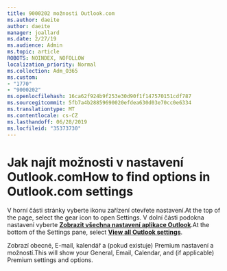 ```yaml
---
title: 9000202 možnosti Outlook.com
ms.author: daeite
author: daeite
manager: joallard
ms.date: 2/27/19
ms.audience: Admin
ms.topic: article
ROBOTS: NOINDEX, NOFOLLOW
localization_priority: Normal
ms.collection: Adm_O365
ms.custom:
- "1770"
- "9000202"
ms.openlocfilehash: 16ca62f924b9f253e30d90f1f147570151cdf787
ms.sourcegitcommit: 5fb7a4b28859690020efdea630d03e70cc0e6334
ms.translationtype: MT
ms.contentlocale: cs-CZ
ms.lasthandoff: 06/28/2019
ms.locfileid: "35373730"
---
```

# <a name="how-to-find-options-in-outlookcom-settings"></a><span data-ttu-id="9a620-102">Jak najít možnosti v nastavení Outlook.com</span><span class="sxs-lookup"><span data-stu-id="9a620-102">How to find options in Outlook.com settings</span></span>

<span data-ttu-id="9a620-103">V horní části stránky vyberte ikonu zařízení otevřete nastavení.</span><span class="sxs-lookup"><span data-stu-id="9a620-103">At the top of the page, select the gear icon to open Settings.</span></span> <span data-ttu-id="9a620-104">V dolní části podokna nastavení vyberte [**Zobrazit všechna nastavení aplikace Outlook**](https://outlook.live.com/mail/options/general/timeAndLanguage).</span><span class="sxs-lookup"><span data-stu-id="9a620-104">At the bottom of the Settings pane, select [**View all Outlook settings**](https://outlook.live.com/mail/options/general/timeAndLanguage).</span></span>

<span data-ttu-id="9a620-105">Zobrazí obecné, E-mail, kalendář a (pokud existuje) Premium nastavení a možností.</span><span class="sxs-lookup"><span data-stu-id="9a620-105">This will show your General, Email, Calendar, and (if applicable) Premium settings and options.</span></span>
